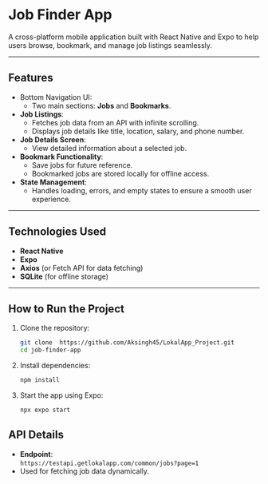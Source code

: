 # Job Finder App  

A cross-platform mobile application built with React Native and Expo to help users browse, bookmark, and manage job listings seamlessly.  

---

## Features  

- Bottom Navigation UI:  
  - Two main sections: **Jobs** and **Bookmarks**.  
- **Job Listings**:  
  - Fetches job data from an API with infinite scrolling.  
  - Displays job details like title, location, salary, and phone number.  
- **Job Details Screen**:  
  - View detailed information about a selected job.  
- **Bookmark Functionality**:  
  - Save jobs for future reference.  
  - Bookmarked jobs are stored locally for offline access.  
- **State Management**:  
  - Handles loading, errors, and empty states to ensure a smooth user experience.  

---

## **Technologies Used**  

- **React Native**  
- **Expo**  
- **Axios** (or Fetch API for data fetching)  
- **SQLite** (for offline storage)  

---

## **How to Run the Project**  

1. Clone the repository:  
   ```bash
   git clone  https://github.com/Aksingh45/LokalApp_Project.git
   cd job-finder-app
   ```  

2. Install dependencies:  
   ```bash
   npm install
   ```  

3. Start the app using Expo:  
   ```bash
   npx expo start
   ```
   
## **API Details**  

- **Endpoint**:  
  `https://testapi.getlokalapp.com/common/jobs?page=1`  
- Used for fetching job data dynamically.  

 
